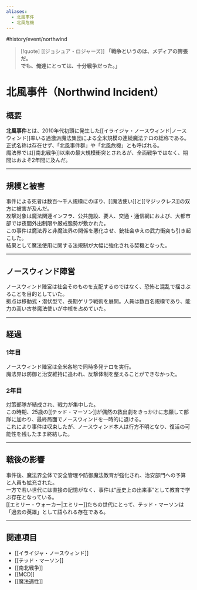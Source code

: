 ```yaml
---
aliases:
  - 北風事件
  - 北風危機
---
```

#history/event/northwind  

> [!quote] [[ジョシュア・ロジャーズ]]
> **「戦争というのは、メディアの誇張だ。  
> でも、俺達にとっては、十分戦争だった。」**

# 北風事件（Northwind Incident）

## 概要
**北風事件**とは、2010年代初頭に発生した[[イライジャ・ノースウィンド|ノースウィンド]]率いる過激派魔法集団による全米規模の連続魔法テロの総称である。  
正式名称は存在せず、「北風事件群」や「北風危機」とも呼ばれる。  
魔法界では[[南北戦争]]以来の最大規模衝突とされるが、全面戦争ではなく、期間はおよそ2年間に及んだ。  

---

## 規模と被害
事件による死者は数百〜千人規模にのぼり、[[魔法使い]]と[[マジックレス]]の双方に被害が及んだ。  
攻撃対象は魔法関連インフラ、公共施設、要人、交通・通信網におよび、大都市部では夜間外出制限や厳戒態勢が敷かれた。  
この事件は魔法界と非魔法界の関係を悪化させ、銃社会ゆえの武力衝突も引き起こした。  
結果として魔法使用に関する法規制が大幅に強化される契機となった。  

---

## ノースウィンド陣営
ノースウィンド陣営は社会そのものを支配するのではなく、恐怖と混乱で揺さぶることを目的としていた。  
拠点は移動式・潜伏型で、長期ゲリラ戦術を展開。人員は数百名規模であり、能力の高い古参魔法使いが中核を占めていた。  

---

## 経過

### 1年目
ノースウィンド陣営は全米各地で同時多発テロを実行。  
魔法界は防御と治安維持に追われ、反撃体制を整えることができなかった。  

### 2年目
対策部隊が結成され、戦力が集中した。  
この時期、25歳の[[テッド・マーソン]]が偶然の救出劇をきっかけに志願して部隊に加わり、最終局面でノースウィンドを一時的に退ける。  
これにより事件は収束したが、ノースウィンド本人は行方不明となり、復活の可能性を残したまま終結した。  

---

## 戦後の影響
事件後、魔法界全体で安全管理や防御魔法教育が強化され、治安部門への予算と人員も拡充された。  
一方で若い世代には直接の記憶がなく、事件は“歴史上の出来事”として教育で学ぶ存在となっている。  
[[エミリー・ウォーカー|エミリー]]たちの世代にとって、テッド・マーソンは「過去の英雄」として語られる存在である。  

---

## 関連項目
- [[イライジャ・ノースウィンド]]  
- [[テッド・マーソン]]  
- [[南北戦争]]  
- [[MCD]]  
- [[魔法適性]]  
